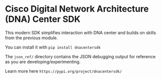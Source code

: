 # Cisco Digital Network Architecture (DNA) Center SDK
This modern SDK simplifies interaction with DNA center and builds
on skills from the previous module.

You can install it with `pip install dnacentersdk`

The `json_ref/` directory contains the JSON debugging output for
reference as you are developing/experimenting.

Learn more here `https://pypi.org/project/dnacentersdk/`
